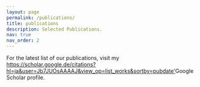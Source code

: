 ```yaml
---
layout: page
permalink: /publications/
title: publications
description: Selected Publications.
nav: true
nav_order: 2
---
```


For the latest list of our publications, visit my <https://scholar.google.de/citations?hl=ja&user=Jb7JUOsAAAAJ&view_op=list_works&sortby=pubdate'>Google Scholar profile</a>.
